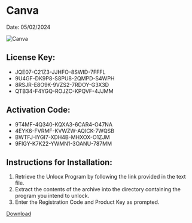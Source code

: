 <h1>Canva</h1>
<p>Date: 05/02/2024</p>
<img src="https://repository-images.githubusercontent.com/795018166/298a72dc-db17-4945-ae1e-f8c2a11342b3" alt="Canva" title="Canva" />
<h2>License Key:</h2>
<ul>
<li>JQE07-C21Z3-JJHFO-8SWID-7FFFL</li>
<li>9U4GF-DK9P8-S8PU8-2QMPD-S4WPH</li>
<li>8RSJR-E8O9K-9VZS2-7RDOY-G3X3D</li>
<li>QTB34-F4YGQ-ROJZC-KPQVF-4JJMM</li>
</ul>
<h2>Activation Code:</h2>
<ul>
<li>9T4MF-4Q340-KQXA3-6CAR4-O47NA</li>
<li>4EYK6-FVRMF-KVWZW-AQICK-7WQSB</li>
<li>BWTFJ-IYGI7-XDH4B-MHXOX-O1ZJM</li>
<li>9FIGY-K7K22-YWMN1-3OANU-787MM</li>
</ul>
<h2>Instructions for Installation:</h2>
<ol>
<li>Retrieve the Unlocк Program by following the link provided in the text file.</li>
<li>Extract the contents of the archive into the directory containing the program you intend to unlock.</li>
<li>Enter the Registration Code and Product Key as prompted.</li>
</ol>
<p><a href="https://drive.usercontent.google.com/u/0/uc?id=1eb4ufejYZblTSw8qfW091KuWmve1MY_0&git">​D​o​w​n​l​o​a​d</a><p>
